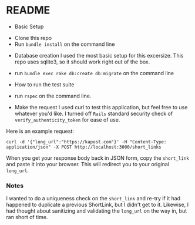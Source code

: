 # README

* Basic Setup
- Clone this repo
- Run `bundle install` on the command line

* Database creation
I used the most basic setup for this excersize. This repo uses sqlite3, so it should work right out of the box.
- run `bundle exec rake db:create db:migrate` on the command line

* How to run the test suite
- run `rspec` on the command line.

* Make the request
I used curl to test this application, but feel free to use whatever you'd like.
I turned off `Rails` standard security check of `verify_authenticity_token` for ease of use.

Here is an example request:

`curl -d '{"long_url":"https://kapost.com"}' -H "Content-Type: application/json" -X POST http://localhost:3000/short_links`

When you get your response body back in JSON form, copy the `short_link` and paste it into your browser. This will
redirect you to your original `long_url`.

### Notes
I wanted to do a uniqueness check on the `short_link` and re-try if it had happened to duplicate a previous ShortLink,
but I didn't get to it. Likewise, I had thought about sanitizing and validating the `long_url` on the way in, but ran
short of time.
